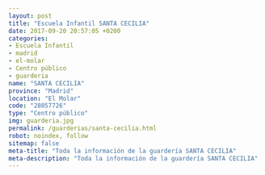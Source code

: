 ```yaml
---
layout: post
title: "Escuela Infantil SANTA CECILIA"
date: 2017-09-20 20:57:05 +0200
categories:
- Escuela Infantil
- madrid
- el-molar
- Centro público
- guarderia
name: "SANTA CECILIA"
province: "Madrid"
location: "El Molar"
code: "28057726"
type: "Centro público"
img: guarderia.jpg
permalink: /guarderias/santa-cecilia.html
robot: noindex, follow
sitemap: false
meta-title: "Toda la información de la guardería SANTA CECILIA"
meta-description: "Toda la información de la guardería SANTA CECILIA"
---
```

